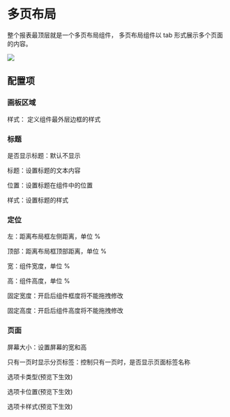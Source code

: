 # 多页布局

整个报表最顶层就是一个多页布局组件， 多页布局组件以 tab 形式展示多个页面的内容。

![](/assets/2021-08-30-15-08-12-image.png)

## 配置项

### 画板区域

样式： 定义组件最外层边框的样式

### 标题

是否显示标题：默认不显示

标题：设置标题的文本内容

位置：设置标题在组件中的位置

样式：设置标题的样式

### 定位

左：距离布局框左侧距离，单位 %

顶部：距离布局框顶部距离，单位 %

宽：组件宽度，单位 %

高：组件高度，单位 %

固定宽度：开启后组件框度将不能拖拽修改

固定高度：开启后组件高度将不能拖拽修改

### 页面

屏幕大小：设置屏幕的宽和高

只有一页时显示分页标签：控制只有一页时，是否显示页面标签名称

选项卡类型(预览下生效)

选项卡位置(预览下生效)

选项卡样式(预览下生效)

